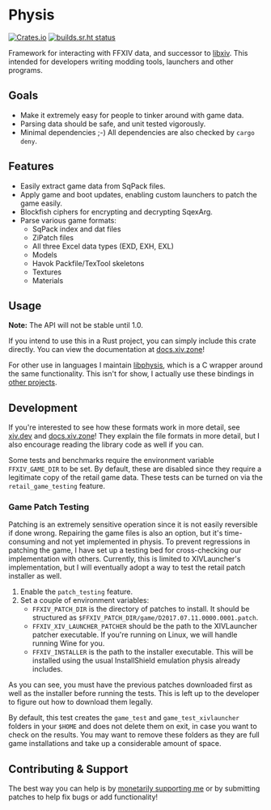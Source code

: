 # Physis

[![Crates.io](https://img.shields.io/crates/v/physis)](https://crates.io/crates/physis)
[![builds.sr.ht status](https://builds.sr.ht/~redstrate/physis.svg)](https://builds.sr.ht/~redstrate/physis?)

Framework for interacting with FFXIV data, and successor to [libxiv](https://git.sr.ht/~redstrate/libxiv). This intended for 
developers writing modding tools, launchers and other programs.

## Goals
* Make it extremely easy for people to tinker around with game data. 
* Parsing data should be safe, and unit tested vigorously.
* Minimal dependencies ;-) All dependencies are also checked by `cargo deny`.

## Features

* Easily extract game data from SqPack files.
* Apply game and boot updates, enabling custom launchers to patch the game easily.
* Blockfish ciphers for encrypting and decrypting SqexArg.
* Parse various game formats:
  * SqPack index and dat files
  * ZiPatch files
  * All three Excel data types (EXD, EXH, EXL)
  * Models
  * Havok Packfile/TexTool skeletons
  * Textures
  * Materials

## Usage

**Note:** The API will not be stable until 1.0.

If you intend to use this in a Rust project, you can simply include this crate directly. You can view the documentation at [docs.xiv.zone](https://docs.xiv.zone/docs/physis)!

For other use in languages I maintain [libphysis](https://git.sr.ht/~redstrate/libphysis), which is a C wrapper
around the same functionality. This isn't for show, I actually use these bindings in [other projects](https://git.sr.ht/~redstrate/astra).
  
## Development

If you're interested to see how these formats work in more detail, see [xiv.dev](https://xiv.dev/) and [docs.xiv.zone](https://docs.xiv.zone)!
They explain the file formats in more detail, but I also encourage reading the library code as well if you can.

Some tests and benchmarks require the environment variable `FFXIV_GAME_DIR` to be set. By default, these are disabled
since they require a legitimate copy of the retail game data. These tests can be turned on via the `retail_game_testing`
feature.

### Game Patch Testing

Patching is an extremely sensitive operation since it is not easily reversible if done wrong. Repairing the game files
is also an option, but it's time-consuming and not yet implemented in physis. To prevent regressions in patching the
game, I have set up a testing bed for cross-checking our implementation with others. Currently, this is limited to XIVLauncher's implementation,
but I will eventually adopt a way to test the retail patch installer as well.

1. Enable the `patch_testing` feature.
2. Set a couple of environment variables:
   * `FFXIV_PATCH_DIR` is the directory of patches to install. It should be structured as `$FFXIV_PATCH_DIR/game/D2017.07.11.0000.0001.patch`.
   * `FFXIV_XIV_LAUNCHER_PATCHER` should be the path to the XIVLauncher patcher executable. If you're running on Linux, we will handle running Wine for you.
   * `FFXIV_INSTALLER` is the path to the installer executable. This will be installed using the usual InstallShield emulation physis already includes.

As you can see, you must have the previous patches downloaded first as well as the installer before running the tests.
This is left up to the developer to figure out how to download them legally.

By default, this test creates the `game_test` and `game_test_xivlauncher` folders in your `$HOME` and does not
delete them on exit, in case you want to check on the results. You may want to remove these folders as they
are full game installations and take up a considerable amount of space.

## Contributing & Support

The best way you can help is by [monetarily supporting me](https://redstrate.com/about/) or by submitting patches to help fix bugs or add functionality!
